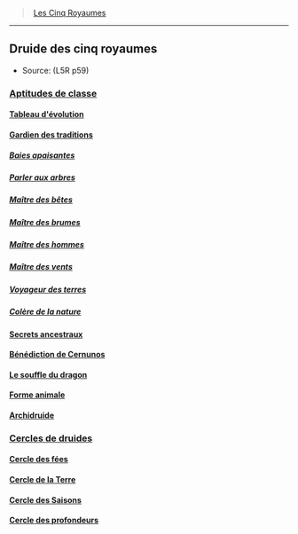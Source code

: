 ﻿>  [Les Cinq Royaumes](hd_l5r_index.md)

---


## Druide des cinq royaumes

- Source: (L5R p59)



### [Aptitudes de classe](hd_l5r_druid_aptitudes_de_classe.md)



#### [Tableau d'évolution](hd_l5r_druid_tableau_devolution.md)



#### [Gardien des traditions](hd_l5r_druid_gardien_des_traditions.md)



##### [Baies apaisantes](hd_l5r_druid_baies_apaisantes.md)



##### [Parler aux arbres](hd_l5r_druid_parler_aux_arbres.md)



##### [Maître des bêtes](hd_l5r_druid_maitre_des_betes.md)



##### [Maître des brumes](hd_l5r_druid_maitre_des_brumes.md)



##### [Maître des hommes](hd_l5r_druid_maitre_des_hommes.md)



##### [Maître des vents](hd_l5r_druid_maitre_des_vents.md)



##### [Voyageur des terres](hd_l5r_druid_voyageur_des_terres.md)



##### [Colère de la nature](hd_l5r_druid_colere_de_la_nature.md)



#### [Secrets ancestraux](hd_l5r_druid_secrets_ancestraux.md)



#### [Bénédiction de Cernunos](hd_l5r_druid_benediction_de_cernunos.md)



#### [Le souffle du dragon](hd_l5r_druid_le_souffle_du_dragon.md)



#### [Forme animale](hd_l5r_druid_forme_animale.md)



#### [Archidruide](hd_l5r_druid_archidruide.md)



### [Cercles de druides](hd_l5r_druid_cercles_de_druides.md)



#### [Cercle des fées](hd_l5r_druid_cercle_des_fees.md)



#### [Cercle de la Terre](hd_l5r_druid_cercle_de_la_terre.md)



#### [Cercle des Saisons](hd_l5r_druid_cercle_des_saisons.md)



#### [Cercle des profondeurs](hd_l5r_druid_cercle_des_profondeurs.md)

